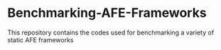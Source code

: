 # Benchmarking-AFE-Frameworks
This repository contains the codes used for benchmarking a variety of static AFE frameworks
